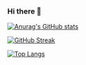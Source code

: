 ### Hi there 👋

[![Anurag's GitHub stats](https://github-readme-stats.vercel.app/api?username=KrishnaDhingra&theme=merko&show_icons=true)](https://github.com/anuraghazra/github-readme-stats)

[![GitHub Streak](https://github-readme-streak-stats.herokuapp.com/?user=KrishnaDhingra&theme=dark)](https://git.io/streak-stats)

[![Top Langs](https://github-readme-stats.vercel.app/api/top-langs/?username=KrishnaDhingra&theme=merko&layout=compact)](https://github.com/anuraghazra/github-readme-stats)

<!--
**KrishnaDhingra/KrishnaDhingra** is a ✨ _special_ ✨ repository because its `README.md` (this file) appears on your GitHub profile.

Here are some ideas to get you started:

- 🔭 I’m currently working on ...
- 🌱 I’m currently learning ...
- 👯 I’m looking to collaborate on ...
- 🤔 I’m looking for help with ...
- 💬 Ask me about ...
- 📫 How to reach me: ...
- 😄 Pronouns: ...
- ⚡ Fun fact: ...
-->

